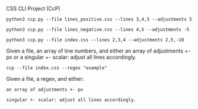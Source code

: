CSS CLI Project (CcP)


```python3 ccp.py --file lines_positive.css --lines 3,4,5 --adjustments 5```

```python3 ccp.py --file lines_negative.css --lines 4,5 --adjustments -5```

```python3 ccp.py --file index.css --lines 2,3,4 --adjustments 2,5,-10```


Given a file, an array of line numbers, and either an array of adjustments +- px or a singular +- scalar: adjust all lines accordingly.


```ccp --file index.css --regex "example" ```



Given a file, a regex, and either:
    
    an array of adjustments +- px
    
    singular +- scalar: adjust all lines accordingly.
